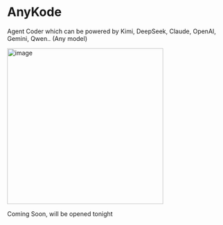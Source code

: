 # AnyKode
Agent Coder which can be powered by Kimi, DeepSeek, Claude, OpenAI, Gemini, Qwen.. (Any model)


<img width="360" height="360" alt="image" src="https://github.com/user-attachments/assets/4b80580f-944b-4069-833c-555904485de8" />

Coming Soon, will be opened tonight 
